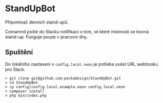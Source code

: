 # StandUpBot

Připomínač denních stand-upů.

Comamnd pošle do Slacku notifikaci o tom, ve které místnosti se konná stand-up. Funguje pouze v pracovní dny.

## Spuštění

Do lokálního nastavení v `config.local.neon` je potřeba uvést URL webhooku pro Slack.

```
> git clone git@github.com:peckadesign/StandUpBot.git
> cd StandUpBot
> cp config/config.local.example.neon config.local.neon
> composer install
> php bin/index.php
```
